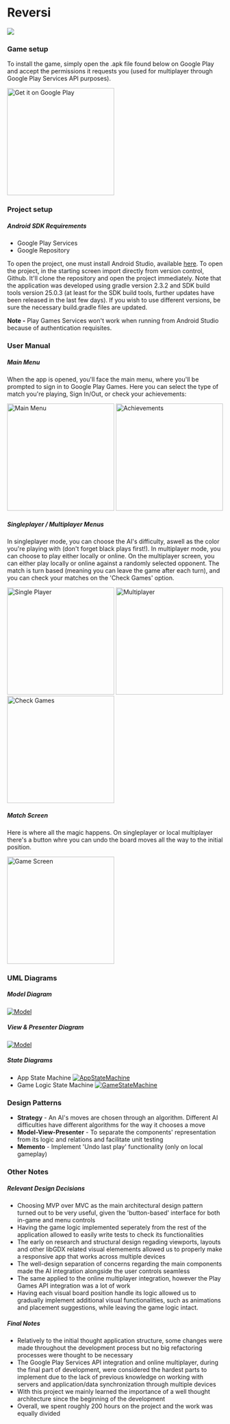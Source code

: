# Reversi
<img src='https://bettercodehub.com/edge/badge/cyrilico/LPOO1617_T1G7?branch=master&token=628dabbd02be15b31f0908f603e84e21d00e6a1a'>

### Game setup
To install the game, simply open the .apk file found below on Google Play and accept the permissions it requests you (used for multiplayer through Google Play Services API purposes).

<a href='https://play.google.com/store/apps/details?id=feup.lpoo.reversi&pcampaignid=MKT-Other-global-all-co-prtnr-py-PartBadge-Mar2515-1'><img width="250px" alt='Get it on Google Play' src='https://play.google.com/intl/en_us/badges/images/generic/en_badge_web_generic.png'/></a>

### Project setup
 ##### Android SDK Requirements
 - Google Play Services
 - Google Repository

To open the project, one must install Android Studio, available 
[here](https://developer.android.com/studio/index.html "Android Studio download page"). To open the project, in the starting screen import directly from version control, Github. It'll clone the repository and open the project immediately. Note that the application was developed using gradle version 2.3.2 and SDK build tools version 25.0.3 (at least for the SDK build tools, further updates have been released in the last few days). If you wish to use different versions, be sure the necessary build.gradle files are updated.

**Note -** Play Games Services won't work when running from Android Studio because of authentication requisites.

### User Manual

##### Main Menu

When the app is opened, you'll face the main menu, where you'll be prompted to sign in to Google Play Games. Here you can select the type of match you're playing, Sign In/Out, or check your achievements:

<img width="250px" alt='Main Menu' src='https://github.com/cyrilico/LPOO1617_T1G7/blob/master/screenshots/main-menu.png?raw=true'/> <img width="250px" alt='Achievements' src='https://github.com/cyrilico/LPOO1617_T1G7/blob/master/screenshots/achievements.png?raw=true'/>

##### Singleplayer / Multiplayer Menus

In singleplayer mode, you can choose the AI's difficulty, aswell as the color you're playing with (don't forget black plays first!). In multiplayer mode, you can choose to play either locally or online. On the multiplayer screen, you can either play locally or online against a randomly selected opponent. The match is turn based (meaning you can leave the game after each turn), and you can check your matches on the 'Check Games' option.

<img width="250px" alt='Single Player' src='https://github.com/cyrilico/LPOO1617_T1G7/blob/master/screenshots/single-player.png?raw=true'/> <img width="250px" alt='Multiplayer' src='https://github.com/cyrilico/LPOO1617_T1G7/blob/master/screenshots/multiplayer.png?raw=true'/> <img width="250px" alt='Check Games' src='https://github.com/cyrilico/LPOO1617_T1G7/blob/master/screenshots/online-matches.png?raw=true'/>

##### Match Screen

Here is where all the magic happens. On singleplayer or local multiplayer there's a button whre you can undo the board moves all the way to the initial position.

<img width="250px" alt='Game Screen' src='https://github.com/cyrilico/LPOO1617_T1G7/blob/master/screenshots/in-game.png?raw=true'/>

### UML Diagrams
##### Model Diagram
 [![Model](https://github.com/cyrilico/LPOO1617_T1G7/blob/master/uml/model.png?raw=true)](https://github.com/cyrilico/LPOO1617_T1G7/blob/master/uml/model.png?raw=true)
 
##### View & Presenter Diagram
 [![Model](https://github.com/cyrilico/LPOO1617_T1G7/blob/master/uml/view%20&%20presenter.png?raw=true)](https://github.com/cyrilico/LPOO1617_T1G7/blob/master/uml/view%20&%20presenter.png?raw=true)

##### State Diagrams
- App State Machine
[![AppStateMachine](https://github.com/cyrilico/LPOO1617_T1G7/blob/master/uml/app%20state.png?raw=true)](https://github.com/cyrilico/LPOO1617_T1G7/blob/master/uml/app%20state.png?raw=true)
- Game Logic State Machine
 [![GameStateMachine](https://github.com/cyrilico/LPOO1617_T1G7/blob/master/uml/game%20logic.png?raw=true)](https://github.com/cyrilico/LPOO1617_T1G7/blob/master/uml/game%20logic.png?raw=true)


### Design Patterns
- **Strategy** - An AI's moves are chosen through an algorithm. Different AI difficulties have different algorithms for the way it chooses a move
- **Model-View-Presenter** - To separate the components' representation from its logic and relations and facilitate unit testing
- **Memento** - Implement 'Undo last play' functionality (only on local gameplay)

### Other Notes

##### Relevant Design Decisions
 - Choosing MVP over MVC as the main architectural design pattern turned out to be very useful, given the 'button-based' interface for both in-game and menu controls
 - Having the game logic implemented seperately from the rest of the application allowed to easily write tests to check its functionalities
 - The early on research and structural design regading viewports, layouts and other libGDX related visual elemements allowed us to properly make a responsive app that works across multiple devices
 - The well-design separation of concerns regarding the main components made the AI integration alongside the user controls seamless
  - The same applied to the online multiplayer integration, however the Play Games API integration was a lot of work
 - Having each visual board position handle its logic allowed us to gradually implement additional visual functionalities, such as animations and placement suggestions, while leaving the game logic intact.
 

##### Final Notes
- Relatively to the initial thought application structure, some changes were made throughout the development process but no big refactoring processes were thought to be necessary
- The Google Play Services API integration and online multiplayer, during the final part of development, were considered the hardest parts to implement due to the lack of previous knowledge on working with servers and application/data synchronization through multiple devices
- With this project we mainly learned the importance of a well thought architecture since the beginning of the development
- Overall, we spent roughly 200 hours on the project and the work was equally divided


